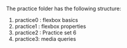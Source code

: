 The practice folder has the following structure:
1. practice0 : flexbox basics
2. practice1 : flexbox properties
3. practice2 : Practice set 6
4. practice3: media queries